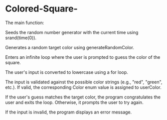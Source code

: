 # Colored-Square-
The main function:

Seeds the random number generator with the current time using srand(time(0)).

Generates a random target color using generateRandomColor.

Enters an infinite loop where the user is prompted to guess the color of the square.

The user's input is converted to lowercase using a for loop.

The input is validated against the possible color strings (e.g., "red", "green", etc.). If valid, the corresponding Color enum value is assigned to userColor.

If the user's guess matches the target color, the program congratulates the user and exits the loop. Otherwise, it prompts the user to try again.

If the input is invalid, the program displays an error message.

